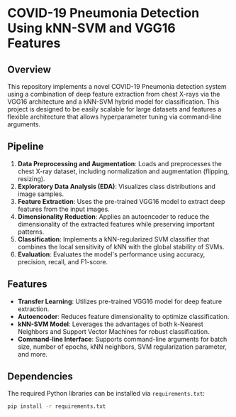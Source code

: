 # COVID-19 Pneumonia Detection Using kNN-SVM and VGG16 Features

## Overview
This repository implements a novel COVID-19 Pneumonia detection system using a combination of deep feature extraction from chest X-rays via the VGG16 architecture and a kNN-SVM hybrid model for classification. This project is designed to be easily scalable for large datasets and features a flexible architecture that allows hyperparameter tuning via command-line arguments.

## Pipeline
1. **Data Preprocessing and Augmentation**: Loads and preprocesses the chest X-ray dataset, including normalization and augmentation (flipping, resizing).
2. **Exploratory Data Analysis (EDA)**: Visualizes class distributions and image samples.
3. **Feature Extraction**: Uses the pre-trained VGG16 model to extract deep features from the input images.
4. **Dimensionality Reduction**: Applies an autoencoder to reduce the dimensionality of the extracted features while preserving important patterns.
5. **Classification**: Implements a kNN-regularized SVM classifier that combines the local sensitivity of kNN with the global stability of SVMs.
6. **Evaluation**: Evaluates the model's performance using accuracy, precision, recall, and F1-score.

## Features
- **Transfer Learning**: Utilizes pre-trained VGG16 model for deep feature extraction.
- **Autoencoder**: Reduces feature dimensionality to optimize classification.
- **kNN-SVM Model**: Leverages the advantages of both k-Nearest Neighbors and Support Vector Machines for robust classification.
- **Command-line Interface**: Supports command-line arguments for batch size, number of epochs, kNN neighbors, SVM regularization parameter, and more.

## Dependencies
The required Python libraries can be installed via `requirements.txt`:

```bash
pip install -r requirements.txt
